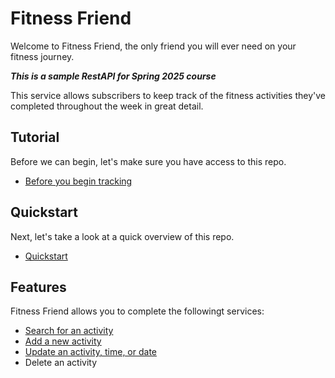 # Fitness Friend

Welcome to Fitness Friend, the only friend you will ever need on your fitness journey. 

***This is a sample RestAPI for Spring 2025 course***

This service allows subscribers to keep track of the fitness activities they've completed throughout the week in great detail.

## Tutorial

Before we can begin, let's make sure you have access to this repo.
 
- [Before you begin tracking](tutorials/before-you-begin-tracking.md)

## Quickstart

Next, let's take a look at a quick overview of this repo.
  
- [Quickstart](tutorials/quickstart.md)

## Features

Fitness Friend allows you to complete the followingt services: 

- [Search for an activity](api/get-activities.md)
- [Add a new activity](api/add-a-new-activity.md)
- [Update an activity, time, or date](api/add-a-new-activity.md)
- Delete an activity
